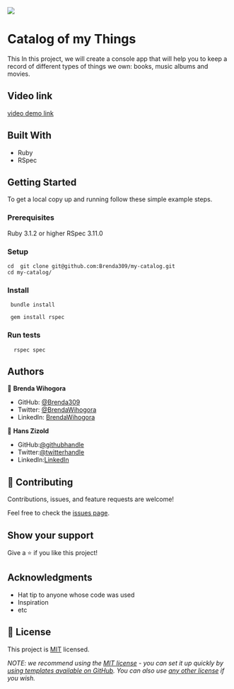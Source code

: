 ![](https://img.shields.io/badge/Microverse-blueviolet)

# Catalog of my Things

This In this project, we will create a console app that will help you to keep a record of different types of things we own: books, music albums and movies.

## Video link
[video demo link](https://drive.google.com/file/d/1izMY_oCgaCTZqED5txGQDcYsRDM7QCxg/view?usp=sharing)
## Built With

- Ruby
- RSpec

## Getting Started
To get a local copy up and running follow these simple example steps.


### Prerequisites
Ruby 3.1.2 or higher
RSpec 3.11.0
### Setup
    cd  git clone git@github.com:Brenda309/my-catalog.git
    cd my-catalog/

### Install
     bundle install

     gem install rspec


### Run tests
      rspec spec

## Authors

👤 **Brenda Wihogora**

- GitHub: [@Brenda309](https://github.com/Brenda309)
- Twitter: [@BrendaWihogora](https://twitter.com/BrendaWihogora)
- LinkedIn: [BrendaWihogora](https://linkedin.com/in/BrendaWihogora/)

👤 **Hans Zizold**

 - GitHub:[@githubhandle](https://github.com/HansZizold) 
- Twitter:[@twitterhandle](https://twitter.com/hanzio27) 
- LinkedIn:[LinkedIn](https://www.linkedin.com/in/hans-paul-zizold-37129037/) 

## 🤝 Contributing

Contributions, issues, and feature requests are welcome!

Feel free to check the [issues page](../../issues/).

## Show your support

Give a ⭐️ if you like this project!

## Acknowledgments

- Hat tip to anyone whose code was used
- Inspiration
- etc

## 📝 License

This project is [MIT](./LICENSE) licensed.

_NOTE: we recommend using the [MIT license](https://choosealicense.com/licenses/mit/) - you can set it up quickly by [using templates available on GitHub](https://docs.github.com/en/communities/setting-up-your-project-for-healthy-contributions/adding-a-license-to-a-repository). You can also use [any other license](https://choosealicense.com/licenses/) if you wish._
